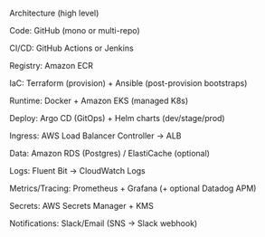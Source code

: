 Architecture (high level)

Code: GitHub (mono or multi-repo)

CI/CD: GitHub Actions or Jenkins

Registry: Amazon ECR

IaC: Terraform (provision) + Ansible (post-provision bootstraps)

Runtime: Docker + Amazon EKS (managed K8s)

Deploy: Argo CD (GitOps) + Helm charts (dev/stage/prod)

Ingress: AWS Load Balancer Controller → ALB

Data: Amazon RDS (Postgres) / ElastiCache (optional)

Logs: Fluent Bit → CloudWatch Logs

Metrics/Tracing: Prometheus + Grafana (+ optional Datadog APM)

Secrets: AWS Secrets Manager + KMS

Notifications: Slack/Email (SNS → Slack webhook)

